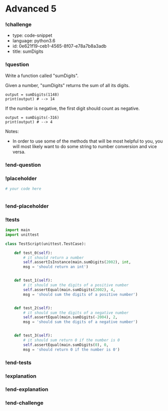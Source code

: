 # Advanced 5

### !challenge

* type: code-snippet
* language: python3.6
* id: 0e621f19-ceb1-4565-8f07-e78a7b8a3adb
* title: sumDigits

### !question

Write a function called "sumDigits".

Given a number, "sumDigits" returns the sum of all its digits.

```
output = sumDigits(1148)
print(output) # --> 14
```

If the number is negative, the first digit should count as negative.

```
output = sumDigits(-316)
print(output) # --> 4
```

Notes:
* In order to use some of the methods that will be most helpful to you, you will most likely want to do some string to number conversion and vice versa.


### !end-question

### !placeholder

```python
# your code here



```

### !end-placeholder

### !tests

```python
import main
import unittest

class TestScript(unittest.TestCase):

    def test_0(self):
        # it should return a number
        self.assertIsInstance(main.sumDigits(2002), int,
        msg = 'should return an int')


    def test_1(self):
        # it should sum the digits of a positive number
        self.assertEqual(main.sumDigits(2002), 4,
        msg = 'should sum the digits of a positive number')


    def test_2(self):
        # it should sum the digits of a negative number
        self.assertEqual(main.sumDigits(-2004), 2,
        msg = 'should sum the digits of a negative number')


    def test_3(self):
        # it should sum return 0 if the number is 0
        self.assertEqual(main.sumDigits(0), 0,
        msg = 'should return 0 if the number is 0')

```

### !end-tests

### !explanation

### !end-explanation

### !end-challenge
